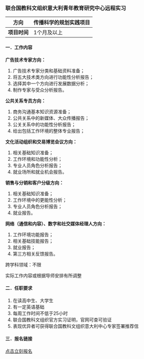 ### 联合国教科文组织意大利青年教育研究中心远程实习


| **方向**   | 传播科学的规划实践项目 |
|----------|-------------------|
| **项目时间** | 1个月及以上            |

#### 一．工作内容

**广告技术专家方向：**
1. 广告技术专家分类和基础资料准备；
2. 将五大技术类方向进行功能性分析报告；
3. 选择其中一个方向进行发展数据分析；
4. 制作专家与受众分析报告。


**公共关系专员方向：**
1. 商务沟通基本知识资源准备；
2. 公共关系中的新媒体、大众传播报告；
3. 公关关系中的功能性分析报告；
4. 给出包括工作环境的整体专业报告；

**文化活动组织和交易博览会议方向：**
1. 相关基础知识准备；
2. 工作环境和功能性分析；
3. 专业人员角色分析报告；
4. 就业场所和就业机会报告。

**销售与分销和客户分级方向：**
1. 相关基础知识准备；
2. 工作环境中的更能性分析；
3. 专业人员角色分析报告；
4. 就业报告。

**网络（通信和内容）、数字和社交媒体经理人方向：**
1. 工作环境功能报告；
2. 相关基础技能报告；
3. 就业报告；
4. 第三方相关反馈报告。

跨学科领域：不限

实际工作内容或根据导师安排有所调整

#### 二．任职要求

1. 在读高中生、大学生
2. 有一定英语基础
3. 每周工作时间不低于25小时
4. 联合国教科文组织官方实习证明，官网可查可验证
5. 表现优异者可获得联合国教科文组织意大利中心专家签署推荐信


#### 三．报名链接
[点击立刻报名](https://ezygcyygfb.feishu.cn/share/base/form/shrcnyoWDn0NwQnTyfwrxo3XOnh)
